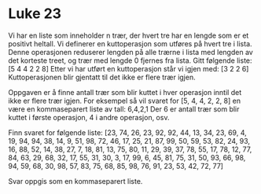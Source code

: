 # Luke 23

Vi har en liste som inneholder n trær, der hvert tre har en lengde som er et positivt heltall. Vi definerer en kuttoperasjon som utføres på hvert tre i lista. Denne operasjonen reduserer lengden på alle trærne i lista med lengden av det korteste treet, og trær med lengde 0 fjernes fra lista.
Gitt følgende liste: [5 4 4 2 2 8]
Etter vi har utført en kuttoperasjon står vi igjen med: [3 2 2 6]
Kuttoperasjonen blir gjentatt til det ikke er flere trær igjen.

Oppgaven er å finne antall trær som blir kuttet i hver operasjon inntil det ikke er flere trær igjen.
For eksempel så vil svaret for [5, 4, 4, 2, 2, 8] en være en kommaseparert liste av tall:
6,4,2,1
Der 6 er antall trær som blir kuttet i første operasjon, 4 i andre operasjon, osv.

Finn svaret for følgende liste:
[23, 74, 26, 23, 92, 92, 44, 13, 34, 23, 69, 4, 19, 94, 94, 38, 14, 9, 51, 98, 72, 46, 17, 25, 21, 87, 99, 50, 59, 53, 82, 24, 93, 16, 88, 52, 14, 38, 27, 7, 18, 81, 13, 75, 80, 11, 29, 39, 37, 78, 55, 17, 78, 12, 77, 84, 63, 29, 68, 32, 17, 55, 31, 30, 3, 17, 99, 6, 45, 81, 75, 31, 50, 93, 66, 98, 94, 59, 68, 30, 98, 57, 83, 75, 68, 85, 98, 76, 91, 23, 53, 42, 72, 77]

Svar oppgis som en kommaseparert liste.